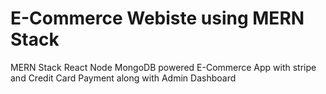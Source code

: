 # E-Commerce Webiste using MERN Stack

MERN Stack React Node MongoDB powered E-Commerce App with stripe and Credit Card Payment along with Admin Dashboard


